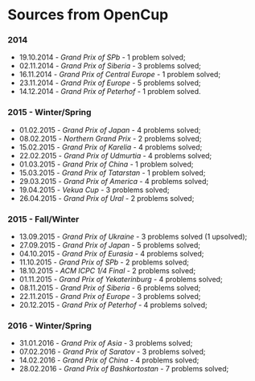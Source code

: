 # Sources from OpenCup

### 2014
- 19.10.2014 - *Grand Prix of SPb* - 1 problem solved;
- 02.11.2014 - *Grand Prix of Siberia* - 3 problems solved;
- 16.11.2014 - *Grand Prix of Central Europe* - 1 problem solved;
- 23.11.2014 - *Grand Prix of Europe* - 5 problems solved;
- 14.12.2014 - *Grand Prix of Peterhof* - 1 problem solved.

### 2015 - Winter/Spring
- 01.02.2015 - *Grand Prix of Japan* - 4 problems solved;
- 08.02.2015 - *Northern Grand Prix* - 2 problems solved;
- 15.02.2015 - *Grand Prix of Karelia* - 4 problems solved;
- 22.02.2015 - *Grand Prix of Udmurtia* - 4 problems solved;
- 01.03.2015 - *Grand Prix of China* - 1 problem solved;
- 15.03.2015 - *Grand Prix of Tatarstan* - 1 problem solved;
- 29.03.2015 - *Grand Prix of America* - 4 problems solved;
- 19.04.2015 - *Vekua Cup* - 3 problems solved;
- 26.04.2015 - *Grand Prix of Ural* - 2 problems solved;

### 2015 - Fall/Winter
- 13.09.2015 - *Grand Prix of Ukraine* - 3 problems solved (1 upsolved);
- 27.09.2015 - *Grand Prix of Japan* - 5 problems solved;
- 04.10.2015 - *Grand Prix of Eurasia* - 4 problems solved;
- 11.10.2015 - *Grand Prix of SPb* - 2 problems solved;
- 18.10.2015 - *ACM ICPC 1/4 Final* - 2 problems solved;
- 01.11.2015 - *Grand Prix of Yekaterinburg* - 4 problems solved;
- 08.11.2015 - *Grand Prix of Siberia* - 6 problems solved;
- 22.11.2015 - *Grand Prix of Europe* - 3 problems solved;
- 20.12.2015 - *Grand Prix of Peterhof* - 4 problems solved;

### 2016 - Winter/Spring
- 31.01.2016 - *Grand Prix of Asia* - 3 problems solved;
- 07.02.2016 - *Grand Prix of Saratov* - 3 problems solved;
- 14.02.2016 - *Grand Prix of China* - 4 problems solved;
- 28.02.2016 - *Grand Prix of Bashkortostan* - 7 problems solved;
